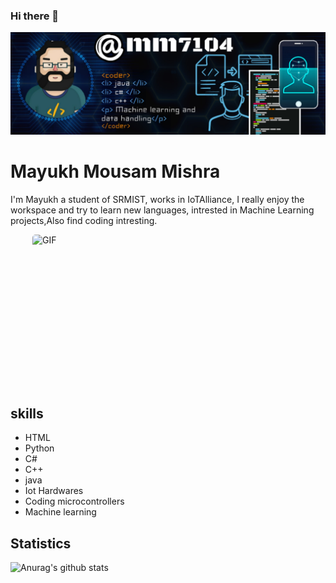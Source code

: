 ### Hi there 👋
![Developer](https://github.com/mm7104/mm7104/blob/master/Banner.jpg)

# Mayukh Mousam Mishra
I'm Mayukh a student of SRMIST, works in IoTAlliance, I really enjoy the workspace and try to learn new languages, intrested in Machine Learning projects,Also find coding intresting.

<p style="display: flex; justify-contect: space-between;">
<img style="border-radius: 5px; margin: 0 0 5px 35px;" alt="GIF" width="320px" height="240px" src="https://miro.medium.com/max/875/1*Urc28sbnORGOW5oyohQ06g.gif" />
</p>


## skills
* HTML
* Python
* C#
* C++
* java
* Iot Hardwares
* Coding microcontrollers
* Machine learning

## Statistics
![Anurag's github stats](https://github-readme-stats.vercel.app/api?username=mayukh&theme=dark&show_icons=true)


<!--
**mm7104/mm7104** is a ✨ _special_ ✨ repository because its `README.md` (this file) appears on your GitHub profile.

Here are some ideas to get you started:

- 🔭 I’m currently working on ...
- 🌱 I’m currently learning ...
- 👯 I’m looking to collaborate on ...
- 🤔 I’m looking for help with ...
- 💬 Ask me about ...
- 📫 How to reach me: ...
- 😄 Pronouns: ...
- ⚡ Fun fact: ...
-->
